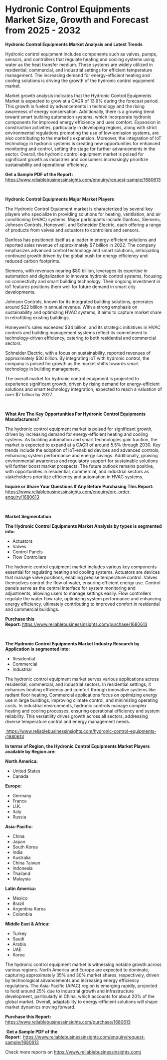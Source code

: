 <p><h1>Hydronic Control Equipments Market Size, Growth and Forecast from 2025 - 2032</h1></p><p><strong>Hydronic Control Equipments Market Analysis and Latest Trends</strong></p>
<p><p>Hydronic control equipment includes components such as valves, pumps, sensors, and controllers that regulate heating and cooling systems using water as the heat transfer medium. These systems are widely utilized in residential, commercial, and industrial settings for efficient temperature management. The increasing demand for energy-efficient heating and cooling solutions is driving the growth of the hydronic control equipment market.</p><p>Market growth analysis indicates that the Hydronic Control Equipments Market is expected to grow at a CAGR of 13.9% during the forecast period. This growth is fueled by advancements in technology and the rising awareness of energy conservation. Additionally, there is a growing trend toward smart building automation systems, which incorporate hydronic components for improved energy efficiency and user comfort. Expansion in construction activities, particularly in developing regions, along with strict environmental regulations promoting the use of low-emission systems, are also contributing to the market's expansion. Moreover, the integration of IoT technology in hydronic systems is creating new opportunities for enhanced monitoring and control, setting the stage for further advancements in the sector. Overall, the hydronic control equipment market is poised for significant growth as industries and consumers increasingly prioritize sustainability and operational efficiency.</p></p>
<p><strong>Get a Sample PDF of the Report:&nbsp;</strong> <a href="https://www.reliablebusinessinsights.com/enquiry/request-sample/1680613?utm_campaign=3045&utm_medium=2&utm_source=Github&utm_content=ia&utm_term=30032025&utm_id=hydronic-control-equipments">https://www.reliablebusinessinsights.com/enquiry/request-sample/1680613</a></p>
<p>&nbsp;</p>
<p><strong>Hydronic Control Equipments Major Market Players</strong></p>
<p><p>The Hydronic Control Equipment market is characterized by several key players who specialize in providing solutions for heating, ventilation, and air conditioning (HVAC) systems. Major participants include Danfoss, Siemens, Johnson Controls, Honeywell, and Schneider Electric, each offering a range of products from valves and actuators to controllers and sensors.</p><p>Danfoss has positioned itself as a leader in energy-efficient solutions and reported sales revenue of approximately $7 billion in 2022. The company emphasizes advanced control technology and smart solutions, anticipating continued growth driven by the global push for energy efficiency and reduced carbon footprints.</p><p>Siemens, with revenues nearing $80 billion, leverages its expertise in automation and digitalization to innovate hydronic control systems, focusing on connectivity and smart building technology. Their ongoing investment in IoT features positions them well for future demand in smart city developments.</p><p>Johnson Controls, known for its integrated building solutions, generates around $22 billion in annual revenue. With a strong emphasis on sustainability and optimizing HVAC systems, it aims to capture market share in retrofitting existing buildings.</p><p>Honeywell's sales exceeded $34 billion, and its strategic initiatives in HVAC controls and building management systems reflect its commitment to technology-driven efficiency, catering to both residential and commercial sectors.</p><p>Schneider Electric, with a focus on sustainability, reported revenues of approximately $30 billion. By integrating IoT with hydronic control, the company is poised for growth as the market shifts towards smart technology in building management.</p><p>The overall market for hydronic control equipment is projected to experience significant growth, driven by rising demand for energy-efficient solutions and smart technology integration, expected to reach a valuation of over $7 billion by 2027.</p></p>
<p>&nbsp;</p>
<p><strong>What Are The Key Opportunities For Hydronic Control Equipments Manufacturers?</strong></p>
<p><p>The hydronic control equipment market is poised for significant growth, driven by increasing demand for energy-efficient heating and cooling systems. As building automation and smart technologies gain traction, the market is expected to expand at a CAGR of around 5.5% through 2030. Key trends include the adoption of IoT-enabled devices and advanced controls, enhancing system performance and energy savings. Additionally, growing environmental awareness and regulatory support for sustainable solutions will further boost market prospects. The future outlook remains positive, with opportunities in residential, commercial, and industrial sectors as stakeholders prioritize efficiency and automation in HVAC systems.</p></p>
<p><strong>Inquire or Share Your Questions If Any Before Purchasing This Report:</strong> <a href="https://www.reliablebusinessinsights.com/enquiry/pre-order-enquiry/1680613?utm_campaign=3045&utm_medium=2&utm_source=Github&utm_content=ia&utm_term=30032025&utm_id=hydronic-control-equipments">https://www.reliablebusinessinsights.com/enquiry/pre-order-enquiry/1680613</a></p>
<p>&nbsp;</p>
<p><strong>Market Segmentation</strong></p>
<p><strong>The Hydronic Control Equipments Market Analysis by types is segmented into:</strong></p>
<p><ul><li>Actuators</li><li>Valves</li><li>Control Panels</li><li>Flow Controllers</li></ul></p>
<p><p>The hydronic control equipment market includes various key components essential for regulating heating and cooling systems. Actuators are devices that manage valve positions, enabling precise temperature control. Valves themselves control the flow of water, ensuring efficient energy use. Control panels serve as the central interface for system monitoring and adjustments, allowing users to manage settings easily. Flow controllers regulate the water flow rate, optimizing system performance and enhancing energy efficiency, ultimately contributing to improved comfort in residential and commercial buildings.</p></p>
<p><strong>Purchase this Report:&nbsp;</strong><a href="https://www.reliablebusinessinsights.com/purchase/1680613?utm_campaign=3045&utm_medium=2&utm_source=Github&utm_content=ia&utm_term=30032025&utm_id=hydronic-control-equipments">https://www.reliablebusinessinsights.com/purchase/1680613</a></p>
<p>&nbsp;</p>
<p><strong>The Hydronic Control Equipments Market Industry Research by Application is segmented into:</strong></p>
<p><ul><li>Residential</li><li>Commercial</li><li>Industrial</li></ul></p>
<p><p>The hydronic control equipment market serves various applications across residential, commercial, and industrial sectors. In residential settings, it enhances heating efficiency and comfort through innovative systems like radiant floor heating. Commercial applications focus on optimizing energy use in large buildings, improving climate control, and minimizing operating costs. In industrial environments, hydronic controls manage complex heating and cooling processes, ensuring operational efficiency and system reliability. This versatility drives growth across all sectors, addressing diverse temperature control and energy management needs.</p></p>
<p><a href="https://www.reliablebusinessinsights.com/hydronic-control-equipments-r1680613?utm_campaign=3045&utm_medium=2&utm_source=Github&utm_content=ia&utm_term=30032025&utm_id=hydronic-control-equipments">&nbsp;https://www.reliablebusinessinsights.com/hydronic-control-equipments-r1680613</a></p>
<p><strong>In terms of Region, the Hydronic Control Equipments Market Players available by Region are:</strong></p>
<p>
    <p> <strong> North America: </strong>
        <ul>
            <li>United States</li>
            <li>Canada</li>
        </ul>
        </p> 
    <p> <strong> Europe: </strong>
        <ul>
            <li>Germany</li>
            <li>France</li>
            <li>U.K.</li>
            <li>Italy</li>
            <li>Russia</li>
        </ul>
        </p> 
    <p> <strong> Asia-Pacific: </strong>
        <ul>
            <li>China</li>
            <li>Japan</li>
            <li>South Korea</li>
            <li>India</li>
            <li>Australia</li>
            <li>China Taiwan</li>
            <li>Indonesia</li>
            <li>Thailand</li>
            <li>Malaysia</li>
        </ul>
        </p> 
    <p> <strong> Latin America: </strong>
        <ul>
            <li>Mexico</li>
            <li>Brazil</li>
            <li>Argentina Korea</li>
            <li>Colombia</li>
        </ul>
        </p> 
    <p> <strong> Middle East & Africa: </strong>
        <ul>
            <li>Turkey</li>
            <li>Saudi</li>
            <li>Arabia</li>
            <li>UAE</li>
            <li>Korea</li>
        </ul>
    </p>
    </p>
<p><p>The hydronic control equipment market is witnessing notable growth across various regions. North America and Europe are expected to dominate, capturing approximately 35% and 30% market shares, respectively, driven by technological advancements and increasing energy efficiency regulations. The Asia-Pacific (APAC) region is emerging rapidly, projected to hold around 25% due to industrial growth and infrastructure development, particularly in China, which accounts for about 20% of the global market. Overall, adaptability to energy-efficient solutions will shape market dynamics moving forward.</p></p>
<p><strong>Purchase this Report: </strong><a href="https://www.reliablebusinessinsights.com/purchase/1680613?utm_campaign=3045&utm_medium=2&utm_source=Github&utm_content=ia&utm_term=30032025&utm_id=hydronic-control-equipments">https://www.reliablebusinessinsights.com/purchase/1680613</a></p>
<p>&nbsp;<strong>Get a Sample PDF of the Report:&nbsp;&nbsp;</strong><a href="https://www.reliablebusinessinsights.com/enquiry/request-sample/1680613?utm_campaign=3045&utm_medium=2&utm_source=Github&utm_content=ia&utm_term=30032025&utm_id=hydronic-control-equipments">https://www.reliablebusinessinsights.com/enquiry/request-sample/1680613</a></p>
<p><strong></strong></p>
<p>Check more reports on <a href="https://www.reliablebusinessinsights.com/?utm_campaign=3045&utm_medium=2&utm_source=Github&utm_content=ia&utm_term=30032025&utm_id=hydronic-control-equipments">https://www.reliablebusinessinsights.com/</a></p>